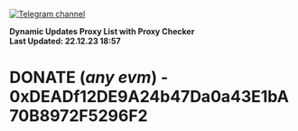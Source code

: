 [![Telegram channel](https://img.shields.io/endpoint?url=https://runkit.io/damiankrawczyk/telegram-badge/branches/master?url=https://t.me/n4z4v0d)](https://t.me/n4z4v0d) 

**Dynamic Updates Proxy List with Proxy Checker**  
**Last Updated: 22.12.23 18:57**

# DONATE (_any evm_) - 0xDEADf12DE9A24b47Da0a43E1bA70B8972F5296F2
